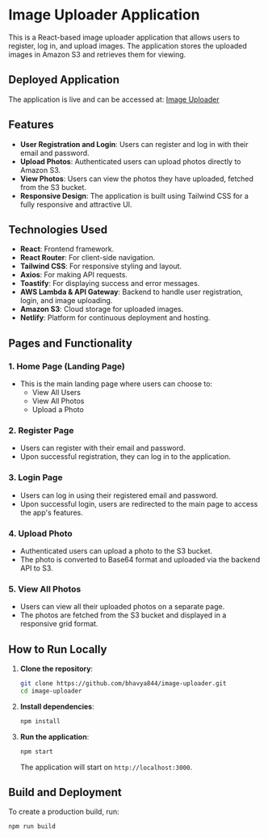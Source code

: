 # Image Uploader Application

This is a React-based image uploader application that allows users to register, log in, and upload images. The application stores the uploaded images in Amazon S3 and retrieves them for viewing. 

## Deployed Application

The application is live and can be accessed at: [Image Uploader](https://bhavyadave-image-uploader.netlify.app/)

## Features

- **User Registration and Login**: Users can register and log in with their email and password.
- **Upload Photos**: Authenticated users can upload photos directly to Amazon S3.
- **View Photos**: Users can view the photos they have uploaded, fetched from the S3 bucket.
- **Responsive Design**: The application is built using Tailwind CSS for a fully responsive and attractive UI.

## Technologies Used

- **React**: Frontend framework.
- **React Router**: For client-side navigation.
- **Tailwind CSS**: For responsive styling and layout.
- **Axios**: For making API requests.
- **Toastify**: For displaying success and error messages.
- **AWS Lambda & API Gateway**: Backend to handle user registration, login, and image uploading.
- **Amazon S3**: Cloud storage for uploaded images.
- **Netlify**: Platform for continuous deployment and hosting.

## Pages and Functionality

### 1. Home Page (Landing Page)
- This is the main landing page where users can choose to:
  - View All Users
  - View All Photos
  - Upload a Photo

### 2. Register Page
- Users can register with their email and password.
- Upon successful registration, they can log in to the application.

### 3. Login Page
- Users can log in using their registered email and password.
- Upon successful login, users are redirected to the main page to access the app's features.

### 4. Upload Photo
- Authenticated users can upload a photo to the S3 bucket.
- The photo is converted to Base64 format and uploaded via the backend API to S3.
  
### 5. View All Photos
- Users can view all their uploaded photos on a separate page.
- The photos are fetched from the S3 bucket and displayed in a responsive grid format.

## How to Run Locally

1. **Clone the repository**:

    ```bash
    git clone https://github.com/bhavya844/image-uploader.git
    cd image-uploader
    ```

2. **Install dependencies**:

    ```bash
    npm install
    ```

3. **Run the application**:

    ```bash
    npm start
    ```

    The application will start on `http://localhost:3000`.

## Build and Deployment

To create a production build, run:

```bash
npm run build
